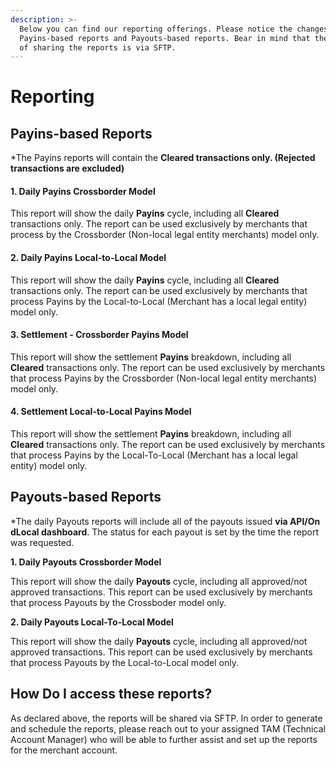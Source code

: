 ```yaml
---
description: >-
  Below you can find our reporting offerings. Please notice the changes between
  Payins-based reports and Payouts-based reports. Bear in mind that the only way
  of sharing the reports is via SFTP.
---
```


# Reporting

## Payins-based Reports

\*The Payins reports will contain the **Cleared transactions only. \(Rejected transactions are excluded\)**

#### 1. Daily Payins Crossborder Model 

This report will show the daily **Payins** cycle, including all **Cleared** transactions only. The report can be used exclusively by merchants that process by the Crossborder \(Non-local legal entity merchants\) model only.  

#### 2. Daily Payins Local-to-Local Model 

This report will show the daily **Payins** cycle, including all **Cleared** transactions only. The report can be used exclusively by merchants that process Payins by the Local-to-Local \(Merchant has a local legal entity\) model only.

#### 3. Settlement - Crossborder Payins Model

This report will show the settlement **Payins** breakdown, including all **Cleared** transactions only. The report can be used exclusively by merchants that process Payins by the Crossborder \(Non-local legal entity merchants\) model only.

#### 4. Settlement  Local-to-Local Payins Model

This report will show the settlement **Payins** breakdown, including all **Cleared** transactions only. The report can be used exclusively by merchants that process Payins by the Local-To-Local \(Merchant has a local legal entity\) model only.

## Payouts-based Reports

\*The daily Payouts reports will include all of the payouts issued **via API/On dLocal dashboard**. The status for each payout is set by the time the report was requested.

**1. Daily Payouts Crossborder Model**

This report will show the daily **Payouts** cycle, including all approved/not approved transactions.  This report can be used exclusively by merchants that process Payouts by the Crossboder model only.  

**2. Daily Payouts Local-To-Local Model** 

This report will show the daily **Payouts** cycle, including all approved/not approved transactions.  This report can be used exclusively by merchants that process Payouts by the Local-to-Local model only.  

## How Do I access these reports? 

As declared above, the reports will be shared via SFTP. In order to generate and schedule the reports, please reach out to your assigned TAM \(Technical Account Manager\) who will be able to further assist and set up the reports for the merchant account.

